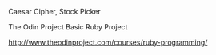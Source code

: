 Caesar Cipher, Stock Picker

The Odin Project
Basic Ruby Project

http://www.theodinproject.com/courses/ruby-programming/

